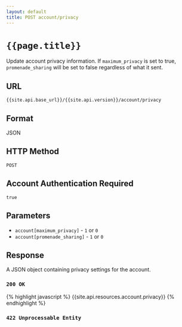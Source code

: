 ```yaml
---
layout: default
title: POST account/privacy
---
```

# `{{page.title}}`

Update account privacy information. If `maximum_privacy` is set to true, `promenade_sharing` will be set to false regardless of what it sent.

## URL

`{{site.api.base_url}}/{{site.api.version}}/account/privacy`

## Format

JSON

## HTTP Method

`POST`

## Account Authentication Required

`true`

## Parameters

* `account[maximum_privacy]` - `1` or `0`
* `account[promenade_sharing]` - `1` or `0`

## Response

A JSON object containing privacy settings for the account.

### `200 OK`

{% highlight javascript %}
{{site.api.resources.account.privacy}}
{% endhighlight %}

### `422 Unprocessable Entity`
